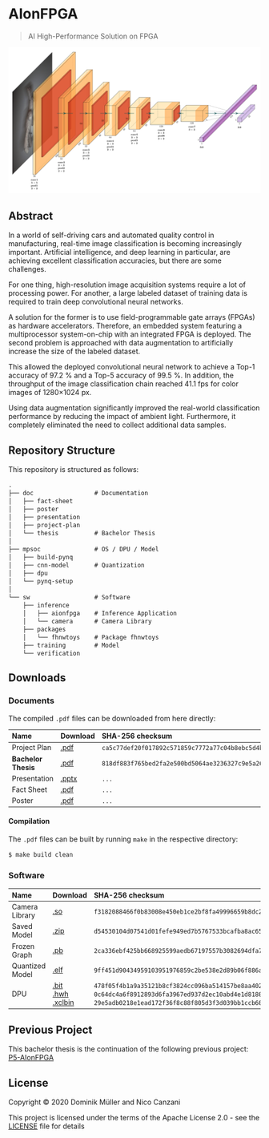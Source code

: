 # AIonFPGA

> AI High-Performance Solution on FPGA

<img src="https://github.com/MuellerDominik/AIonFPGA/blob/master/doc/.imgs/arch.svg" alt="Architecture of the Convolutional Neural Network">

## Abstract

In a world of self-driving cars and automated quality control in manufacturing, real-time image classification is becoming increasingly important.
Artificial intelligence, and deep learning in particular, are achieving excellent classification accuracies, but there are some challenges.

For one thing, high-resolution image acquisition systems require a lot of processing power.
For another, a large labeled dataset of training data is required to train deep convolutional neural networks.

A solution for the former is to use field-programmable gate arrays (FPGAs) as hardware accelerators.
Therefore, an embedded system featuring a multiprocessor system-on-chip with an integrated FPGA is deployed.
The second problem is approached with data augmentation to artificially increase the size of the labeled dataset.

This allowed the deployed convolutional neural network to achieve a Top-1 accuracy of 97.2&nbsp;% and a Top-5 accuracy of 99.5&nbsp;%.
In addition, the throughput of the image classification chain reached 41.1&nbsp;fps for color images of 1280×1024&nbsp;px.

Using data augmentation significantly improved the real-world classification performance by reducing the impact of ambient light.
Furthermore, it completely eliminated the need to collect additional data samples.

## Repository Structure

This repository is structured as follows:

```
.
├── doc                 # Documentation
│   ├── fact-sheet
│   ├── poster
│   ├── presentation
│   ├── project-plan
│   └── thesis          # Bachelor Thesis
│
├── mpsoc               # OS / DPU / Model
│   ├── build-pynq
│   ├── cnn-model       # Quantization
│   ├── dpu
│   └── pynq-setup
│
└── sw                  # Software
    ├── inference
    │   ├── aionfpga    # Inference Application
    │   └── camera      # Camera Library
    ├── packages
    │   └── fhnwtoys    # Package fhnwtoys
    ├── training        # Model
    └── verification
```

## Downloads

### Documents

The compiled `.pdf` files can be downloaded from here directly:

| Name                | Download                | SHA-256 checksum                                                   |
|:------------------  |:----------------------  |:------------------------------------------------------------------ |
| Project Plan        | [.pdf][Project Plan]    | `ca5c77def20f017892c571859c7772a77c04b8ebc5d4bef795865e88b3c6474f` |
| **Bachelor Thesis** | [.pdf][Bachelor Thesis] | `818df883f765bed2fa2e500bd5064ae3236327c9e5a2626e270d5e65cc38c8f0` |
| Presentation        | [.pptx][Presentation]   | `...` |
| Fact Sheet          | [.pdf][Fact Sheet]      | `...` |
| Poster              | [.pdf][Poster]          | `...` |

#### Compilation

The `.pdf` files can be built by running `make` in the respective directory:

```bash
$ make build clean
```

### Software

| Name            | Download                                                        | SHA-256 checksum                                                   |
|:--------------- |:--------------------------------------------------------------- |:------------------------------------------------------------------ |
| Camera Library  | [.so][Camera Library]                                           | `f3182088466f0b83008e450eb1ce2bf8fa49996659b8dc2617379498735bf5b2` |
| Saved Model     | [.zip][Saved Model]                                             | `d54530104d07541d01fefe949ed7b5767533bcafba8ac65b19a765e1547bea49` |
| Frozen Graph    | [.pb][Frozen Graph]                                             | `2ca336ebf425bb668925599aedb67197557b3082694dfa79aeac130b576a4523` |
| Quantized Model | [.elf][Quantized Model]                                         | `9ff451d90434959103951976859c2be538e2d89b06f886ac267ea05bff0ac436` |
| DPU             | [.bit][DPU bit] <br> [.hwh][DPU hwh] <br> [.xclbin][DPU xclbin] | `478f05f4b1a9a35121b8cf3824cc096ba514157be8aa402950668746027e3d0c` <br> `0c64dc4a6f8912893d6fa3967ed937d2ec10abd4e1d81800386e6540eed877ab` <br> `29e5adb0218e1ead172f36f8c88f805d3f3d039bb1ccb6041286e0e21ba86dcf` |

## Previous Project

This bachelor thesis is the continuation of the following previous project: [P5-AIonFPGA](https://git.io/p5-aionfpga)

## License

Copyright &copy; 2020 Dominik Müller and Nico Canzani

This project is licensed under the terms of the Apache License 2.0 - see the [LICENSE](LICENSE "LICENSE") file for details

[Project Plan]: https://github.com/MuellerDominik/AIonFPGA/releases/download/v0.0.2/project-plan_aionfpga_canzani_mueller_v002.pdf
[Bachelor Thesis]: https://github.com/MuellerDominik/AIonFPGA/releases/download/v1.0.0/p6_aionfpga_thesis_canzani_mueller.pdf
[Presentation]: #
[Fact Sheet]: #
[Poster]: #

[Camera Library]: https://github.com/MuellerDominik/AIonFPGA/releases/download/v1.0.0/libcamera.so
[Saved Model]: https://github.com/MuellerDominik/AIonFPGA/releases/download/v1.0.0/SavedModel.zip
[Frozen Graph]: https://github.com/MuellerDominik/AIonFPGA/releases/download/v1.0.0/frozen_graph.pb
[Quantized Model]: https://github.com/MuellerDominik/AIonFPGA/releases/download/v1.0.0/dpu_fhnw_toys_0.elf
[DPU bit]: https://github.com/MuellerDominik/AIonFPGA/releases/download/v1.0.0/dpu.bit
[DPU hwh]: https://github.com/MuellerDominik/AIonFPGA/releases/download/v1.0.0/dpu.hwh
[DPU xclbin]: https://github.com/MuellerDominik/AIonFPGA/releases/download/v1.0.0/dpu.xclbin
